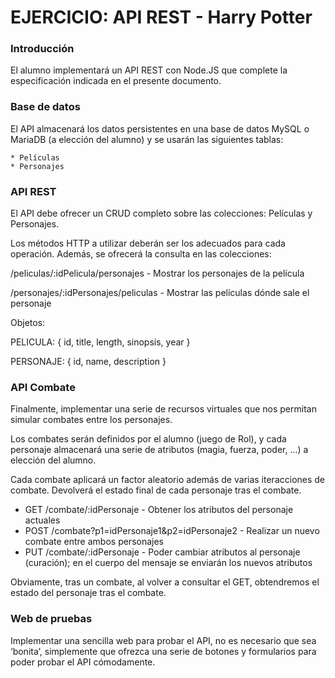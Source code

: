 # EJERCICIO: API REST - Harry Potter

### Introducción

El alumno implementará un API REST con Node.JS que complete la especificación indicada en el presente documento.

### Base de datos

El API almacenará los datos persistentes en una base de datos MySQL o MariaDB (a elección del alumno) y se usarán las siguientes tablas:

    * Películas
    * Personajes

### API REST

El API debe ofrecer un CRUD completo sobre las colecciones: Películas y Personajes.

Los métodos HTTP a utilizar deberán ser los adecuados para cada operación. Además, se ofrecerá la consulta en las colecciones:

   /peliculas/:idPelicula/personajes - Mostrar los personajes de la película
   
   /personajes/:idPersonajes/peliculas - Mostrar las películas dónde sale el personaje

Objetos:

PELICULA: {
    id,
    title,
    length,
    sinopsis,
    year
}

PERSONAJE: {
    id,
    name,
    description
}

### API Combate

Finalmente, implementar una serie de recursos virtuales que nos permitan simular combates entre los personajes.

Los combates serán definidos por el alumno (juego de Rol), y cada personaje almacenará una serie de atributos (magia, fuerza, poder, ...) a elección del alumno.

Cada combate aplicará un factor aleatorio además de varias iteracciones de combate. Devolverá el estado final de cada personaje tras el combate.

   * GET /combate/:idPersonaje - Obtener los atributos del personaje actuales
   * POST /combate?p1=idPersonaje1&p2=idPersonaje2 - Realizar un nuevo combate entre ambos personajes
   * PUT /combate/:idPersonaje - Poder cambiar atributos al personaje (curación); en el cuerpo del mensaje se enviarán los nuevos atributos

Obviamente, tras un combate, al volver a consultar el GET, obtendremos el estado del personaje tras el combate.

### Web de pruebas

Implementar una sencilla web para probar el API, no es necesario que sea ‘bonita’, simplemente que ofrezca una serie de botones y formularios para poder probar el API cómodamente.
